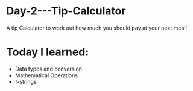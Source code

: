 # Day-2---Tip-Calculator
A tip Calculator to work out how much you should pay at your next meal!

# Today I learned:
- Data types and conversion
- Mathematical Operations
- f-strings
